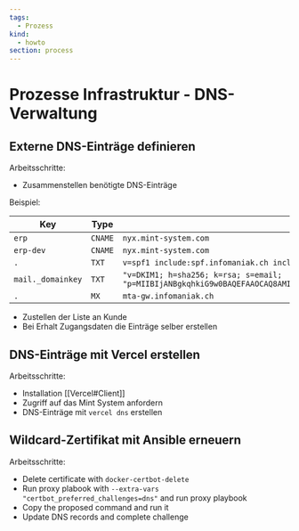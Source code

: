 ```yaml
---
tags:
  - Prozess
kind:
  - howto
section: process
---
```


# Prozesse Infrastruktur - DNS-Verwaltung

## Externe DNS-Einträge definieren

Arbeitsschritte:

- Zusammenstellen benötigte DNS-Einträge

Beispiel:

| Key               | Type    | Value                                                                                                                                                                                                                                                                                                                                                                                                                                              |
| ----------------- | ------- | -------------------------------------------------------------------------------------------------------------------------------------------------------------------------------------------------------------------------------------------------------------------------------------------------------------------------------------------------------------------------------------------------------------------------------------------------- |
| `erp`             | `CNAME` | `nyx.mint-system.com`                                                                                                                                                                                                                                                                                                                                                                                                                              |
| `erp-dev`         | `CNAME` | `nyx.mint-system.com`                                                                                                                                                                                                                                                                                                                                                                                                                              |
| `.`               | `TXT`   | `v=spf1 include:spf.infomaniak.ch include:nyx.mint-system.com -all`                                                                                                                                                                                                                                                                                                                                                                                |
| `mail._domainkey` | `TXT`   | `"v=DKIM1; h=sha256; k=rsa; s=email; "p=MIIBIjANBgkqhkiG9w0BAQEFAAOCAQ8AMIIBCgKCAQEAuo74UUktkyZxJ6MPwYu+O+AfJutLreWr8Om25xUwxnkjpOmW1+LxGgPBABp4MSbC3fjI/BAQTXLHMxhUuFfio5jHWyGHlJVQpUJR2TBR4OABjC+OnsztlwueEYoRiF4tBTb/BHO1wcN5lJ62ewmifGoVACGeHisaeFcsEqqInHbIXgepClcsYOVKSH3m3DhT71eiICTaeZAHIb4qNSpVmmme+9h22HoH/2pfw0QjtCV3yJllKTlRn8WmROUGsrVFpO157e11pRuFg5JYg9xQtrIhYCAeu/0+Mu8EofGU9hVojYBPRxek2/hzXTx7nPDBsmCqbo943MR6AHfq7WzafwIDAQAB"` |
| `.`               | `MX`    | `mta-gw.infomaniak.ch`                                                                                                                                                                                                                                                                                                                                                                                                                             |

- Zustellen der Liste an Kunde
- Bei Erhalt Zugangsdaten die Einträge selber erstellen

## DNS-Einträge mit Vercel erstellen

Arbeitsschritte:

- Installation [[Vercel#Client]]
- Zugriff auf das Mint System anfordern
- DNS-Einträge mit `vercel dns` erstellen

## Wildcard-Zertifikat mit Ansible erneuern

Arbeitsschritte:

- Delete certificate with `docker-certbot-delete`
- Run proxy plabook with `--extra-vars "certbot_preferred_challenges=dns"` and run proxy playbook
- Copy the proposed command and run it
- Update DNS records and complete challenge
